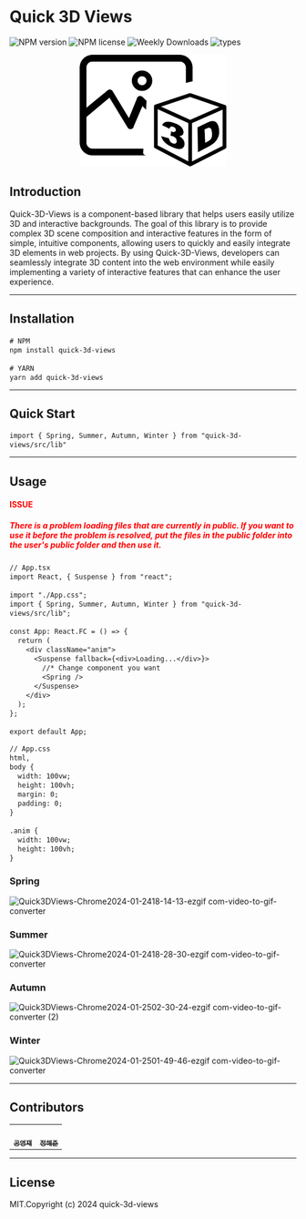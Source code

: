 # Quick 3D Views

<!-- PROJECT SHIELDS -->

![NPM version](https://img.shields.io/npm/v/quick-3d-views.svg?style=flat) ![NPM license](https://img.shields.io/npm/l/quick-3d-views.svg?style=flat) ![Weekly Downloads](https://img.shields.io/npm/dw/quick-3d-views?style=flat) ![types](https://img.shields.io/npm/types/quick-3d-views?style=flat)

<!-- PROJECT PICTURE -->

<div align="center">
    <img src="./quick-3d-views.png" alt="quick-3d-views">
</div>

<!-- PROJECT INTRODUCTION -->

## Introduction

Quick-3D-Views is a component-based library that helps users easily utilize 3D and interactive backgrounds. The goal of this library is to provide complex 3D scene composition and interactive features in the form of simple, intuitive components, allowing users to quickly and easily integrate 3D elements in web projects. By using Quick-3D-Views, developers can seamlessly integrate 3D content into the web environment while easily implementing a variety of interactive features that can enhance the user experience.

<hr></hr>

<!-- HOW TO INSTALL-->

## Installation

```
# NPM
npm install quick-3d-views

# YARN
yarn add quick-3d-views
```

<hr></hr>

## Quick Start

```
import { Spring, Summer, Autumn, Winter } from "quick-3d-views/src/lib"
```

<hr></hr>

## Usage

<h4 style="color: red;">ISSUE</h4>
<h5 style="color: red;">There is a problem loading files that are currently in public. If you want to use it before the problem is resolved, put the files in the public folder into the user's public folder and then use it.</h5>

```
// App.tsx
import React, { Suspense } from "react";

import "./App.css";
import { Spring, Summer, Autumn, Winter } from "quick-3d-views/src/lib";

const App: React.FC = () => {
  return (
    <div className="anim">
      <Suspense fallback={<div>Loading...</div>}>
        //* Change component you want
        <Spring />
      </Suspense>
    </div>
  );
};

export default App;
```

```
// App.css
html,
body {
  width: 100vw;
  height: 100vh;
  margin: 0;
  padding: 0;
}

.anim {
  width: 100vw;
  height: 100vh;
}
```

### Spring

![Quick3DViews-Chrome2024-01-2418-14-13-ezgif com-video-to-gif-converter](https://github.com/madcamp-2023/Quick-3D-Views/assets/99087502/d319f22d-c0b4-474b-92dc-d6edf7ea9433)

### Summer

![Quick3DViews-Chrome2024-01-2418-28-30-ezgif com-video-to-gif-converter](https://github.com/madcamp-2023/Quick-3D-Views/assets/99087502/f1d60e08-749e-4c5e-9e54-652294c09898)

### Autumn

![Quick3DViews-Chrome2024-01-2502-30-24-ezgif com-video-to-gif-converter (2)](https://github.com/madcamp-2023/Quick-3D-Views/assets/99087502/2103af25-622c-4617-a2ac-96b99e536cc5)

### Winter

![Quick3DViews-Chrome2024-01-2501-49-46-ezgif com-video-to-gif-converter](https://github.com/madcamp-2023/Quick-3D-Views/assets/99087502/924ec272-e359-4ec8-afd9-e99a896d5c2f)

<hr></hr>

<!-- PROJECT CONTRIBUTORS -->

## Contributors

<table>
  <tr>
  <td align="center">
      <a href="https://github.com/Yeongjae-Kong"
        ><img
          src="https://avatars.githubusercontent.com/Yeongjae-Kong"
          width="100px;"
          alt=""
        /><br /><sub><b>공영재</b></sub></a
      ><br />
    </td>
        <td align="center">
      <a href="https://github.com/haejunejung"
        ><img
          src="https://avatars.githubusercontent.com/haejunejung"
          width="100px;"
          alt=""
        /><br /><sub><b>정해준</b></sub></a
      ><br />
    </td>
  </tr>
</table>

<hr></hr>

## License

MIT.Copyright (c) 2024 quick-3d-views
